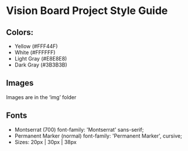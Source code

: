 # Vision Board Project Style Guide

## Colors:
- Yellow (#FFF44F)
- White (#FFFFFF)
- Light Gray (#E8E8E8) 
- Dark Gray (#3B3B3B)

## Images
Images are in the ‘img’ folder

## Fonts
- Montserrat (700)
    font-family: 'Montserrat' sans-serif;
- Permanent Marker (normal)
    font-family: 'Permanent Marker', cursive;
- Sizes: 20px | 30px | 38px

